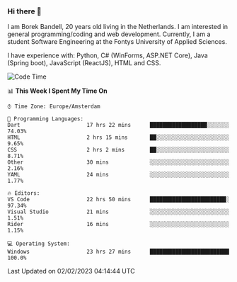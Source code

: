 ### Hi there 👋

I am Borek Bandell, 20 years old living in the Netherlands. I am interested in general programming/coding and web development. Currently, I am a student Software Engineering at the Fontys University of Applied Sciences.

I have experience with: Python, C# (WinForms, ASP.NET Core), Java (Spring boot), JavaScript (ReactJS), HTML and CSS.

<!--START_SECTION:waka-->
![Code Time](http://img.shields.io/badge/Code%20Time-372%20hrs%2054%20mins-blue)

📊 **This Week I Spent My Time On** 

```text
⌚︎ Time Zone: Europe/Amsterdam

💬 Programming Languages: 
Dart                     17 hrs 22 mins      ██████████████████░░░░░░░   74.03% 
HTML                     2 hrs 15 mins       ██░░░░░░░░░░░░░░░░░░░░░░░   9.65% 
CSS                      2 hrs 2 mins        ██░░░░░░░░░░░░░░░░░░░░░░░   8.71% 
Other                    30 mins             ░░░░░░░░░░░░░░░░░░░░░░░░░   2.16% 
YAML                     24 mins             ░░░░░░░░░░░░░░░░░░░░░░░░░   1.77%

🔥 Editors: 
VS Code                  22 hrs 50 mins      ████████████████████████░   97.34% 
Visual Studio            21 mins             ░░░░░░░░░░░░░░░░░░░░░░░░░   1.51% 
Rider                    16 mins             ░░░░░░░░░░░░░░░░░░░░░░░░░   1.15%

💻 Operating System: 
Windows                  23 hrs 27 mins      █████████████████████████   100.0%

```


 Last Updated on 02/02/2023 04:14:44 UTC
<!--END_SECTION:waka-->

<!--**tcBorek2002/tcBorek2002** is a ✨ _special_ ✨ repository because its `README.md` (this file) appears on your GitHub profile.

Here are some ideas to get you started:

- 🔭 I’m currently working on ...
- 🌱 I’m currently learning ...
- 👯 I’m looking to collaborate on ...
- 🤔 I’m looking for help with ...
- 💬 Ask me about ...
- 📫 How to reach me: ...
- 😄 Pronouns: ...
- ⚡ Fun fact: ...
-->
